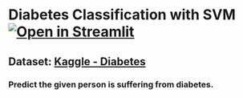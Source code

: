 # Diabetes Classification with SVM  [![Open in Streamlit](https://static.streamlit.io/badges/streamlit_badge_black_white.svg)](https://share.streamlit.io/phonhay103/diabetes01/main/app.py)
## Dataset: [Kaggle - Diabetes](https://www.kaggle.com/c/diabetes-classification)
### Predict the given person is suffering from diabetes.
